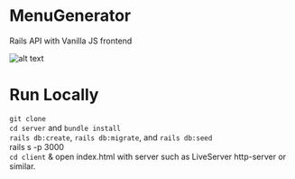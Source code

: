 # MenuGenerator
Rails API with Vanilla JS frontend

![alt text](https://i.imgur.com/JWkzPen.png)

# Run Locally 
`git clone` <br>
`cd server` and `bundle install` <br>
`rails db:create`, `rails db:migrate`, and `rails db:seed`<br>
rails s -p 3000 <br>
`cd client` & open index.html with server such as LiveServer http-server or similar.
